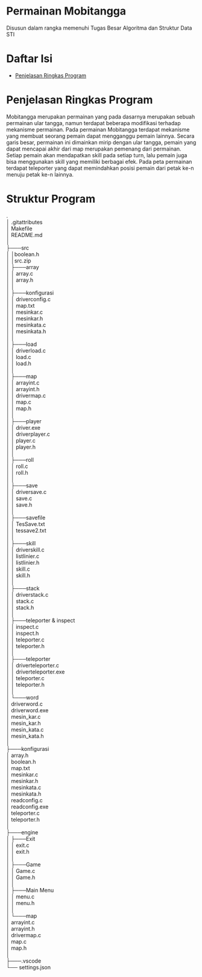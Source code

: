 # Permainan Mobitangga
Disusun dalam rangka memenuhi Tugas Besar Algoritma dan Struktur Data STI
# Daftar Isi
- [Penjelasan Ringkas Program](https://github.com/codfikri/tubesalstrukdat#penjelasan-ringkas-program)
# Penjelasan Ringkas Program
Mobitangga merupakan permainan yang pada dasarnya merupakan sebuah permainan ular tangga, namun terdapat beberapa modifikasi terhadap mekanisme permainan. Pada permainan Mobitangga terdapat mekanisme yang membuat seorang pemain dapat mengganggu pemain lainnya. Secara garis besar, permainan ini dimainkan mirip dengan ular tangga, pemain yang dapat mencapai akhir dari map merupakan pemenang dari permainan. Setiap pemain akan mendapatkan skill pada setiap turn, lalu pemain juga bisa menggunakan skill yang memiliki berbagai efek. Pada peta permainan terdapat teleporter yang dapat memindahkan posisi pemain dari petak ke-n menuju petak ke-n lainnya.
# Struktur Program
.</br>
│   .gitattributes</br>
│   Makefile </br>
│   README.md </br>
│   </br>
├───src </br>
│   │boolean.h </br>
│   │src.zip </br>
│   ├───array </br>
│   │       array.c </br>
│   │       array.h </br>
│   │        </br>
│   ├───konfigurasi </br>
│   │       driverconfig.c </br>
│   │       map.txt </br>
│   │       mesinkar.c </br>
│   │       mesinkar.h </br>
│   │       mesinkata.c </br>
│   │       mesinkata.h </br>
│   │ </br>
│   ├───load </br>
│   │       driverload.c </br>
│   │       load.c </br>
│   │       load.h </br>
│   │        </br>
│   ├───map </br>
│   │       arrayint.c </br>
│   │       arrayint.h </br>
│   │       drivermap.c </br>
│   │       map.c </br>
│   │       map.h </br>
│   │        </br>
│   ├───player </br>
│   │       driver.exe </br>
│   │       driverplayer.c </br>
│   │       player.c </br>
│   │       player.h </br>
│   │        </br>
│   ├───roll </br>
│   │       roll.c </br>
│   │       roll.h </br>
│   │        </br>
│   ├───save </br>
│   │       driversave.c </br>
│   │       save.c </br>
│   │       save.h </br>
│   │        </br>
│   ├───savefile </br>
│   │       TesSave.txt </br>
│   │       tessave2.txt </br>
│   │        </br>
│   ├───skill </br>
│   │       driverskill.c </br>
│   │       listlinier.c </br>
│   │       listlinier.h </br>
│   │       skill.c </br>
│   │       skill.h </br>
│   │        </br>
│   ├───stack </br>
│   │       driverstack.c </br>
│   │       stack.c </br>
│   │       stack.h </br>
│   │        </br>
│   ├───teleporter & inspect </br>
│   │       inspect.c </br>
│   │       inspect.h </br>
│   │       teleporter.c </br>
│   │       teleporter.h </br>
│   │        </br>
│   ├───teleporter </br>
│   │       driverteleporter.c </br>
│   │       driverteleporter.exe </br>
│   │       teleporter.c </br>
│   │       teleporter.h </br>
│   │        </br>
│   └───word </br>
│           driverword.c </br>
│           driverword.exe </br>
│           mesin_kar.c </br>
│           mesin_kar.h </br>
│           mesin_kata.c </br>
│           mesin_kata.h </br>
│            </br>
├───konfigurasi </br>
│       array.h </br>
│       boolean.h </br>
│       map.txt </br>
│       mesinkar.c </br>
│       mesinkar.h </br>
│       mesinkata.c </br>
│       mesinkata.h </br>
│       readconfig.c </br>
│       readconfig.exe </br>
│       teleporter.c </br>
│       teleporter.h </br>
│        </br>
├───engine </br>
│   ├───Exit </br>
│   │       exit.c </br>
│   │       exit.h </br>
│   │        </br>
│   ├───Game </br>
│   │       Game.c </br>
│   │       Game.h </br>
│   │ </br>
│   ├───Main Menu </br>
│   │       menu.c </br>
│   │       menu.h </br>
│   │        </br>
│   └───map </br>
│           arrayint.c </br>
│           arrayint.h </br>
│           drivermap.c </br>
│           map.c </br>
│           map.h </br>
│        </br>
├───.vscode </br>
└──    settings.json </br>
